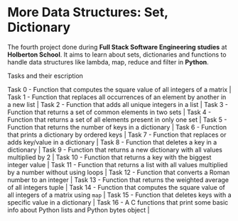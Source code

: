 # More Data Structures: Set, Dictionary

The fourth project done during **Full Stack Software Engineering studies** at **Holberton School**. It aims to learn about sets, dictionaries and functions to handle data structures like lambda, map, reduce and filter in **Python**.

Tasks and their escription

Task 0 - Function that computes the square value of all integers of a matrix |
Task 1 - Function that replaces all occurrences of an element by another in a new list |
Task 2 - Function that adds all unique integers in a list |
Task 3 - Function that returns a set of common elements in two sets |
Task 4 - Function that returns a set of all elements present in only one set |
Task 5 - Function that returns the number of keys in a dictionary |
Task 6 - Function that prints a dictionary by ordered keys |
Task 7 - Function that replaces or adds key/value in a dictionary |
Task 8 - Function that deletes a key in a dictionary |
Task 9 - Function that returns a new dictionary with all values multiplied by 2 |
Task 10 - Function that returns a key with the biggest integer value |
Task 11 - Function that returns a list with all values multiplied by a number without using loops |
Task 12 - Function that converts a Roman number to an integer |
Task 13 - Function that returns the weighted average of all integers tuple |
Task 14 - Function that computes the square value of all integers of a matrix using `map` |
Task 15 - Function that deletes keys with a specific value in a dictionary |
Task 16 - A C functions that print some basic info about Python lists and Python bytes object |
